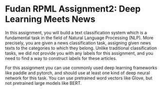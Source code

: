 # Fudan RPML Assignment2: Deep Learning Meets News

In this assignment, you will build a text classification system which is a fundamental task in the field of Natural Language Processing (NLP). More precisely, you are given a news classification task, assigning given news texts to the categories to which they belong. Unlike traditional classification tasks, we did not provide you with any labels for this assignment, and you need to find a way to construct labels for these articles.

For this assignment you can use commonly used deep learning frameworks like paddle and pytorch, and should use at least one kind of deep neural network for this task. You can use pretrained word vectors like Glove, but not pretrained large models like BERT.